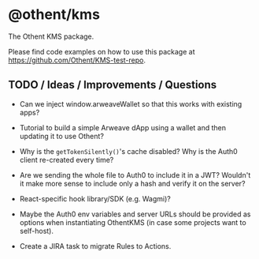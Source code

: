 # @othent/kms

The Othent KMS package.

Please find code examples on how to use this package at https://github.com/Othent/KMS-test-repo.

## TODO / Ideas / Improvements / Questions

- Can we inject window.arweaveWallet so that this works with existing apps?

- Tutorial to build a simple Arweave dApp using a wallet and then updating it to use Othent?

- Why is the `getTokenSilently()`'s cache disabled? Why is the Auth0 client re-created every time?

- Are we sending the whole file to Auth0 to include it in a JWT? Wouldn't it make more sense to include only a hash and verify it on the server?

- React-specific hook library/SDK (e.g. Wagmi)?

- Maybe the Auth0 env variables and server URLs should be provided as options when instantiating OthentKMS (in case some projects want to self-host).

- Create a JIRA task to migrate Rules to Actions.
